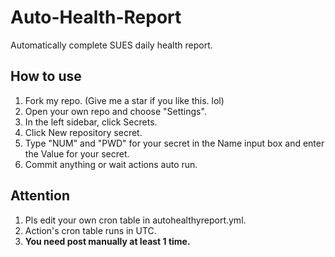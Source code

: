 # Auto-Health-Report
Automatically complete SUES daily health report.

## How to use

1. Fork my repo. (Give me a star if you like this. lol)
2. Open your own repo and choose "Settings".
3. In the left sidebar, click Secrets.
4. Click New repository secret.
5. Type "NUM" and "PWD" for your secret in the Name input box and enter the Value for your secret.
6. Commit anything or wait actions auto run.

## Attention

1. Pls edit your own cron table in autohealthyreport.yml.
2. Action's cron table runs in UTC.
3. **You need post manually at least 1 time.**
